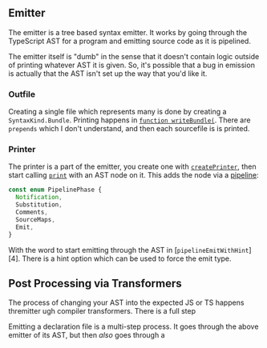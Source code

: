 ## Emitter

The emitter is a tree based syntax emitter. It works by going through the TypeScript AST for a program and
emitting source code as it is pipelined.

The emitter itself is "dumb" in the sense that it doesn't contain logic outside of printing whatever AST it is
given. So, it's possible that a bug in emission is actually that the AST isn't set up the way that you'd like it.

### Outfile

Creating a single file which represents many is done by creating a `SyntaxKind.Bundle`. Printing happens in
[`function writeBundle(`][0]. There are `prepends` which I don't understand, and then each sourcefile is is
printed.

### Printer

The printer is a part of the emitter, you create one with [`createPrinter`][1], then start calling [`print`][2]
with an AST node on it. This adds the node via a [pipeline][3]:

```ts
const enum PipelinePhase {
  Notification,
  Substitution,
  Comments,
  SourceMaps,
  Emit,
}
```

With the word to start emitting through the AST in [`pipelineEmitWithHint`][4]. There is a hint option which can
be used to force the emit type.

## Post Processing via Transformers

The process of changing your AST into the expected JS or TS happens thremitter ugh compiler transformers. There is
a full step

Emitting a declaration file is a multi-step process. It goes through the above emitter of its AST, but then _also_
goes through a

<!-- prettier-ignore-start -->
[0]: <src/compiler/emitter.ts - function writeBundle>
[1]: <src/compiler/emitter.ts - function createPrinter>
[2]: <src/compiler/emitter.ts - function print(>
[3]: <src/compiler/emitter.ts - const enum PipelinePhase>
[3]: <src/compiler/emitter.ts - function pipelineEmitWithHint(>
<!-- prettier-ignore-end -->
